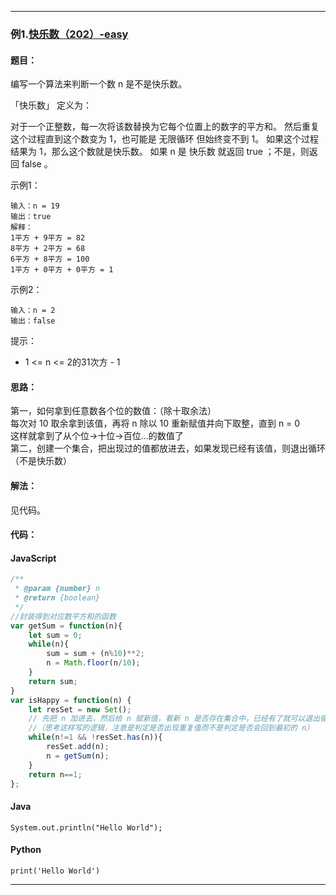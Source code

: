 >


---

### 例1.[快乐数（202）-easy](https://leetcode.cn/problems/happy-number/)

#### 题目：
编写一个算法来判断一个数 n 是不是快乐数。

「快乐数」 定义为：

对于一个正整数，每一次将该数替换为它每个位置上的数字的平方和。
然后重复这个过程直到这个数变为 1，也可能是 无限循环 但始终变不到 1。
如果这个过程 结果为 1，那么这个数就是快乐数。
如果 n 是 快乐数 就返回 true ；不是，则返回 false 。

示例1：
```
输入：n = 19
输出：true
解释：
1平方 + 9平方 = 82
8平方 + 2平方 = 68
6平方 + 8平方 = 100
1平方 + 0平方 + 0平方 = 1
```

示例2：
```
输入：n = 2
输出：false
```

提示：

- 1 <= n <= 2的31次方 - 1

#### 思路：
第一，如何拿到任意数各个位的数值：（除十取余法）  
每次对 10 取余拿到该值，再将 n 除以 10 重新赋值并向下取整，直到 n = 0  
这样就拿到了从个位->十位->百位...的数值了  
第二，创建一个集合，把出现过的值都放进去，如果发现已经有该值，则退出循环（不是快乐数）

#### 解法：

见代码。

#### 代码：

<!-- tabs:start -->

#### **JavaScript**

```javascript
/**
 * @param {number} n
 * @return {boolean}
 */
//封装得到对应数平方和的函数
var getSum = function(n){
    let sum = 0;
    while(n){
        sum = sum + (n%10)**2;
        n = Math.floor(n/10);
    }
    return sum;
}
var isHappy = function(n) {
    let resSet = new Set();
    // 先把 n 加进去，然后给 n 赋新值，看新 n 是否存在集合中，已经有了就可以退出循环了
    //（思考这样写的逻辑，注意是判定是否出现重复值而不是判定是否会回到最初的 n）
    while(n!=1 && !resSet.has(n)){
        resSet.add(n);
        n = getSum(n);
    }
    return n==1;
};
```

#### **Java**

```
System.out.println("Hello World");
```

#### **Python**

```
print('Hello World')
```

<!-- tabs:end -->

---